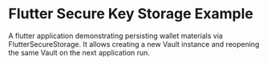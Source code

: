 # Flutter Secure Key Storage Example

A flutter application demonstrating persisting wallet materials via FlutterSecureStorage.
It allows creating a new Vault instance and reopening the same Vault on the next application run.


